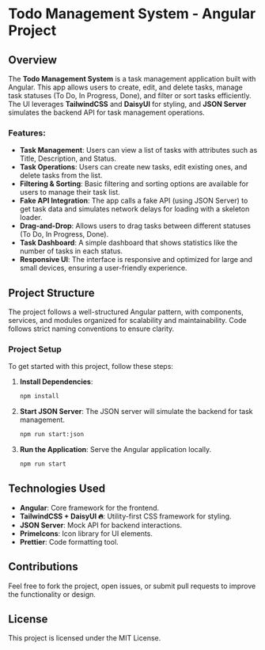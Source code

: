 # Todo Management System - Angular Project

## Overview
The **Todo Management System** is a task management application built with Angular. This app allows users to create, edit, and delete tasks, manage task statuses (To Do, In Progress, Done), and filter or sort tasks efficiently. The UI leverages **TailwindCSS** and **DaisyUI** for styling, and **JSON Server** simulates the backend API for task management operations.


### Features:
- **Task Management**: Users can view a list of tasks with attributes such as Title, Description, and Status.
- **Task Operations**: Users can create new tasks, edit existing ones, and delete tasks from the list.
- **Filtering & Sorting**: Basic filtering and sorting options are available for users to manage their task list.
- **Fake API Integration**: The app calls a fake API (using JSON Server) to get task data and simulates network delays for loading with a skeleton loader.
- **Drag-and-Drop**: Allows users to drag tasks between different statuses (To Do, In Progress, Done).
- **Task Dashboard**: A simple dashboard that shows statistics like the number of tasks in each status.
- **Responsive UI**: The interface is responsive and optimized for large and small devices, ensuring a user-friendly experience.


## Project Structure
The project follows a well-structured Angular pattern, with components, services, and modules organized for scalability and maintainability. Code follows strict naming conventions to ensure clarity.

### Project Setup
To get started with this project, follow these steps:

1. **Install Dependencies**:
   ```bash
   npm install
   ```

2. **Start JSON Server**:
   The JSON server will simulate the backend for task management.
   ```bash
   npm run start:json
   ```

3. **Run the Application**:
   Serve the Angular application locally.
   ```bash
   npm run start
   ```


## Technologies Used
- **Angular**: Core framework for the frontend.
- **TailwindCSS + DaisyUI 🔥**: Utility-first CSS framework for styling.
- **JSON Server**: Mock API for backend interactions.
- **PrimeIcons**: Icon library for UI elements.
- **Prettier**: Code formatting tool.


## Contributions
Feel free to fork the project, open issues, or submit pull requests to improve the functionality or design.

## License
This project is licensed under the MIT License. 